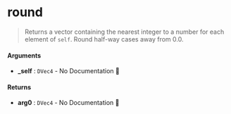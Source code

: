 # round

>  Returns a vector containing the nearest integer to a number for each element of `self`.
>  Round half-way cases away from 0.0.

#### Arguments

- **\_self** : `DVec4` \- No Documentation 🚧

#### Returns

- **arg0** : `DVec4` \- No Documentation 🚧